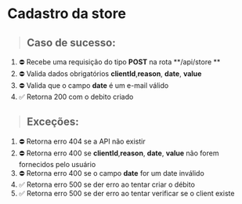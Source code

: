 # Cadastro da store

> ## Caso de sucesso:
1. ⛔ Recebe uma requisição do tipo **POST** na rota **/api/store **
2. ⛔ Valida dados obrigatórios **clientId**,**reason**, **date**, **value**
3. ⛔ Valida que o campo **date** é um e-mail válido
4. ✅ Retorna 200 com o debito criado

> ## Exceções:
1. ⛔ Retorna erro 404 se a API não existir
1. ⛔ Retorna erro 400 se **clientId**,**reason**, **date**, **value** não forem fornecidos pelo usuário
1. ⛔ Retorna erro 400 se o campo **date** for um date inválido
1. ✅ Retorna erro 500 se der erro ao tentar criar o débito
1. ✅ Retorna erro 500 se der erro ao tentar verificar se o client existe